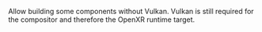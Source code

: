 Allow building some components without Vulkan. Vulkan is still required for the compositor and therefore the OpenXR runtime target.
